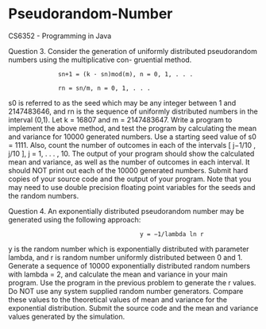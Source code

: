 Pseudorandom-Number
===================

CS6352 - Programming in Java

Question 3. Consider the generation of uniformly distributed pseudorandom numbers using the multiplicative con-
gruential method.

                  sn+1 = (k · sn)mod(m), n = 0, 1, . . .

                  rn = sn/m, n = 0, 1, . . .

s0 is referred to as the seed which may be any integer between 1 and 2147483646, and rn is the sequence
of uniformly distributed numbers in the interval (0,1). Let k = 16807 and m = 2147483647. Write a
program to implement the above method, and test the program by calculating the mean and variance
for 10000 generated numbers. Use a starting seed value of s0 = 1111. Also, count the number of
outcomes in each of the intervals [ j−1/10 , j/10 ], j = 1, . . . , 10. The output of your program should show the
calculated mean and variance, as well as the number of outcomes in each interval. It should NOT print
out each of the 10000 generated numbers. Submit hard copies of your source code and the output of
your program. Note that you may need to use double precision floating point variables for the seeds
and the random numbers.




Question 4. An exponentially distributed pseudorandom number may be generated using the following approach:

                                         y = −1/lambda ln r
                                         
y is the random number which is exponentially distributed with parameter lambda, and r is random number
uniformly distributed between 0 and 1. Generate a sequence of 10000 exponentially distributed random
numbers with lambda = 2, and calculate the mean and variance in your main program. Use the program
in the previous problem to generate the r values. Do NOT use any system supplied random number
generators. Compare these values to the theoretical values of mean and variance for the exponential
distribution. Submit the source code and the mean and variance values generated by the simulation.
